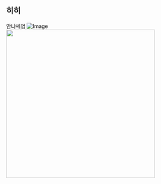 
## 히히
안냐쎄염
![Image](https://github.com/user-attachments/assets/2d8644c3-642a-4e2e-9e0d-295637ca2a9f)
<img src="(https://github.com/user-attachments/assets/2d8644c3-642a-4e2e-9e0d-295637ca2a9f).png" width="400" height="400"/>

<!--
**cococ0603/cococ0603** is a ✨ _special_ ✨ repository because its `README.md` (this file) appears on your GitHub profile.

Here are some ideas to get you started:
- 🔭 I’m currently working on ...
- 🌱 I’m currently learning ...
- 👯 I’m looking to collaborate on ...
- 🤔 I’m looking for help with ...
- 💬 Ask me about ...
- 📫 How to reach me: ...
- 😄 Pronouns: ...
- ⚡ Fun fact: ...
-->
